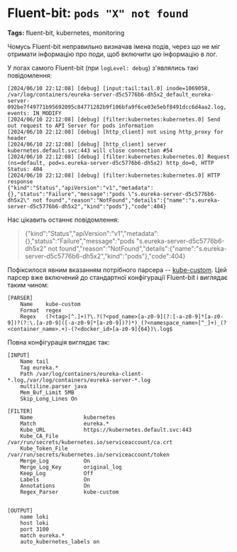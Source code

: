 # Fluent-bit: `pods "X" not found`

**Tags:** fluent-bit, kubernetes, monitoring

Чомусь Fluent-bit неправильно визначав імена подів, через що не міг отримати інформацію про поди, щоб включити цю інформацію в лог.

У логах самого Fluent-bit (при `logLevel: debug`) з'являлись такі повідомлення:

```
[2024/06/10 22:12:08] [debug] [input:tail:tail.0] inode=1069058, /var/log/containers/eureka-server-d5c5776b6-dh5x2_default_eureka-server-092be7f49771b95692095c84771282b9f106bfa9f6ce03e5ebf8491dcc6d4aa2.log, events: IN_MODIFY
[2024/06/10 22:12:08] [debug] [filter:kubernetes:kubernetes.0] Send out request to API Server for pods information
[2024/06/10 22:12:08] [debug] [http_client] not using http_proxy for header
[2024/06/10 22:12:08] [debug] [http_client] server kubernetes.default.svc:443 will close connection #54
[2024/06/10 22:12:08] [debug] [filter:kubernetes:kubernetes.0] Request (ns=default, pod=s.eureka-server-d5c5776b6-dh5x2) http_do=0, HTTP Status: 404
[2024/06/10 22:12:08] [debug] [filter:kubernetes:kubernetes.0] HTTP response
{"kind":"Status","apiVersion":"v1","metadata":{},"status":"Failure","message":"pods \"s.eureka-server-d5c5776b6-dh5x2\" not found","reason":"NotFound","details":{"name":"s.eureka-server-d5c5776b6-dh5x2","kind":"pods"},"code":404}
```

Нас цікавить останнє повідомлення:

> {"kind":"Status","apiVersion":"v1","metadata":{},"status":"Failure","message":"pods \"s.eureka-server-d5c5776b6-dh5x2\" not found","reason":"NotFound","details":{"name":"s.eureka-server-d5c5776b6-dh5x2","kind":"pods"},"code":404}

Пофіксилося явним вказанням потрібного парсера -- [kube-custom](https://github.com/fluent/fluent-bit/blob/master/conf/parsers.conf#L127). Цей парсер вже включений до стандартної конфігурації Fluent-bit і виглядає таким чином:

```
[PARSER]
    Name    kube-custom
    Format  regex
    Regex   (?<tag>[^.]+)?\.?(?<pod_name>[a-z0-9](?:[-a-z0-9]*[a-z0-9])?(?:\.[a-z0-9]([-a-z0-9]*[a-z0-9])?)*)_(?<namespace_name>[^_]+)_(?<container_name>.+)-(?<docker_id>[a-z0-9]{64})\.log$
```

Повна конфігурація виглядає так:

```
[INPUT]
    Name tail
    Tag eureka.*
    Path /var/log/containers/eureka-client-*.log,/var/log/containers/eureka-server-*.log
    multiline.parser java
    Mem_Buf_Limit 5MB
    Skip_Long_Lines On

[FILTER]
    Name                kubernetes
    Match               eureka.*
    Kube_URL            https://kubernetes.default.svc:443
    Kube_CA_File        /var/run/secrets/kubernetes.io/serviceaccount/ca.crt
    Kube_Token_File     /var/run/secrets/kubernetes.io/serviceaccount/token
    Merge_Log           On
    Merge_Log_Key       original_log
    Keep_Log            Off
    Labels              On
    Annotations         On
    Regex_Parser        kube-custom


[OUTPUT]
    name loki
    host loki
    port 3100
    match eureka.*
    auto_kubernetes_labels on
```
